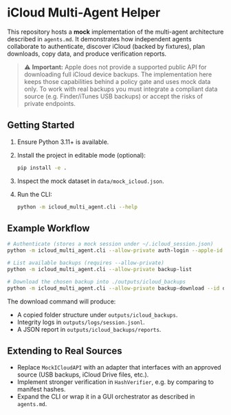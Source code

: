 # iCloud Multi-Agent Helper

This repository hosts a **mock** implementation of the multi-agent architecture described in
`agents.md`. It demonstrates how independent agents collaborate to authenticate, discover iCloud
(backed by fixtures), plan downloads, copy data, and produce verification reports.

> ⚠️ **Important:** Apple does not provide a supported public API for downloading full iCloud device
> backups. The implementation here keeps those capabilities behind a policy gate and uses mock data
> only. To work with real backups you must integrate a compliant data source (e.g. Finder/iTunes USB
> backups) or accept the risks of private endpoints.

## Getting Started

1. Ensure Python 3.11+ is available.
2. Install the project in editable mode (optional):

   ```bash
   pip install -e .
   ```

3. Inspect the mock dataset in `data/mock_icloud.json`.
4. Run the CLI:

   ```bash
   python -m icloud_multi_agent.cli --help
   ```

## Example Workflow

```bash
# Authenticate (stores a mock session under ~/.icloud_session.json)
python -m icloud_multi_agent.cli --allow-private auth-login --apple-id user@example.com --code 000000

# List available backups (requires --allow-private)
python -m icloud_multi_agent.cli --allow-private backup-list

# Download the chosen backup into ./outputs/icloud_backups
python -m icloud_multi_agent.cli --allow-private backup-download --id demo-backup
```

The download command will produce:

- A copied folder structure under `outputs/icloud_backups`.
- Integrity logs in `outputs/logs/session.jsonl`.
- A JSON report in `outputs/icloud_backups/reports`.

## Extending to Real Sources

- Replace `MockICloudAPI` with an adapter that interfaces with an approved source (USB backups,
  iCloud Drive files, etc.).
- Implement stronger verification in `HashVerifier`, e.g. by comparing to manifest hashes.
- Expand the CLI or wrap it in a GUI orchestrator as described in `agents.md`.
